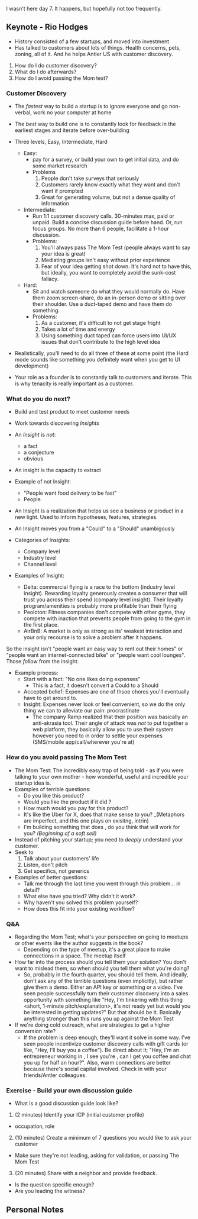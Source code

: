 I wasn't here day 7. It happens, but hopefully not too frequently.

## Keynote - Rio Hodges

- History consisted of a few startups, and moved into investment
- Has talked to customers about lots of things. Health concerns, pets, zoning, all of it. And he helps Antler US with customer discovery.

1. How do I do customer discovery?
2. What do I do afterwards?
3. How do I avoid passing the Mom test?

### Customer Discovery

- The _fastest_ way to build a startup is to ignore everyone and go non-verbal, work no your computer at home
- The _best_ way to build one is to constantly look for feedback in the earliest stages and iterate before over-building
- Three levels, Easy, Intermediate, Hard
  - Easy:
    - pay for a survey, or build your own to get initial data, and do some market research
	- Problems
	  1. People don't take surveys that seriously
	  2. Customers rarely know exactly what they want and don't want if prompted
	  3. Great for generating volume, but not a dense quality of information
  - Intermediate:
    - Run 1:1 customer discovery calls. 30-minutes max, paid or unpaid. Build a concise discussion guide before hand. Or, run focus groups. No more than 6 people, facilitate a 1-hour discussion.
	- Problems:
	  1. You'll always pass The Mom Test (people always want to say your idea is great)
	  2. Mediating groups isn't easy without prior experience
	  3. Fear of your idea getting shot down. It's hard not to have this, but ideally, you want to completely avoid the sunk-cost fallacy.
  - Hard:
    - Sit and watch someone do what they would normally do. Have them zoom screen-share, do an in-person demo or sitting over their shoulder. Use a duct-taped demo and have them do something.
	- Problems:
	  1. As a customer, it's difficult to not get stage fright
	  2. Takes a lot of time and energy
	  3. Using something duct taped can force users into UI/UX issues that don't contribute to the high level idea

- Realistically, you'll need to do all three of these at some point (the Hard mode sounds like something you definitely want when you get to UI development)
- Your role as a founder is to constantly talk to customers and iterate. This is why tenacity is really important as a customer.


### What do you do next?

- Build and test product to meet customer needs
- Work towards discovering _Insights_
- An _Insight_ is _not_:
  - a fact
  - a conjecture
  - obvious
- An insight is the capacity to extract

- Example of not Insight:
  - "People want food delivery to be fast"
  - People

- An Insight is a realization that helps us see a business or product in a new light. Used to inform hypotheses, features, strategies.
- An Insight moves you from a "Could" to a "Should" unambigously
- Categories of Insights:
  - Company level
  - Industry level
  - Channel level


- Examples of Insight:
  - Delta: commercial flying is a race to the bottom (industry level insight). Rewarding loyalty generously creates a consumer that will trust you across their spend (company level insight). Their loyalty program/amenities is probably more profitable than their flying
  - Peoloton: Fitness companies don't compete with other gyms, they compete with inaction that prevents people from going to the gym in the first place.
  - AirBnB: A market is only as strong as its' weakest interaction and your only recourse is to solve a problem after it happens.

So the insight isn't "people want an easy way to rent out their homes" or "people want an internet-connected bike" or "people want cool lounges". Those _follow_ from the insight.


- Example process:
  - Start with a fact: "No one likes doing expenses"
    - This is a fact, it doesn't convert a Could to a Should
  - Accepted belief: Expenses are one of thsoe chores you'll eventually have to get around to.
  - Insight: Expenses never look or feel convenient, so we do the only thing we can to alleviate our pain: procrastinate
    - The company Ramp realized that their position was basically an anti-akrasia tool. Their angle of attack was _not_ to put together a web platform, they basically allow you to use their system however you need to in order to settle your expenses (SMS/mobile app/call/wherever you're at)

### How do you avoid passing The Mom Test

- The Mom Test: The incredibly easy trap of being told - as if you were talking to your own mother - how wonderful, useful and incredible your startup idea is.
- Examples of terrible questions:
  - Do you like this product?
  - Would you like the product if it did <insert features>?
  - How much would you pay for this product?
  - It's like the Uber for X, does that make sense to you? _(Metaphors are imperfect, and this one plays on exisitng, intrin)
  - I'm building something that does <thing company does>, do you think that will work for you? _(Beginning of a soft sell)_
- Instead of pitching your startup; you need to _deeply_ understand your customer.
- Seek to
  1. Talk about your customers' life
  2. Listen, don't pitch
  3. Get specifics, not generics
- Examples of better questions:
  - Talk me through the last time you went through this problem... in detail?
  - What else have you tried? Why didn't it work?
  - Why haven't you solved this problem yourself?
  - How does this fit into your existing workflow?

### Q&A

- Regarding the Mom Test; what's your perspective on going to meetups or other events like the author suggests in the book?
  - Depending on the type of meetup, it's a great place to make connections in a space. The meetup itself
- How far into the process should you tell them your solution? You don't want to mislead them, so when should you tell them what you're doing?
  - So, probably in the fourth quarter, you should tell them. And ideally, don't ask any of the terrible questions (even implicitly), but rather give them a demo. Either an API key or something or a video. I've seen people successfully turn their customer discovery into a sales opportunity with something like "Hey, I'm tinkering with this thing <short, 1-minute pitch/explanation>, it's not ready yet but would you be interested in getting updates?" But that should be it. Basically anything stronger than this runs you up against the Mom Test
- If we're doing cold outreach, what are strategies to get a higher conversion rate?
  - If the problem is deep enough, they'll want it solve in some way. I've seen people incentivize customer discovery calls with gift cards (or like, "Hey, I'll buy you a coffee"). Be direct about it; "Hey, I'm an entrepreneur working in <this space>, I see you're <someone associated with space>, can I get you coffee and chat you up for half an hour?". Also, warm connections are better because there's social capital involved. Check in with your friends/Antler colleagues.

### Exercise - Build your own discussion guide

- What is a good discussion guide look like?

1. (2 minutes) Identify your ICP (initial customer profile)
  - occupation, role
2. (10 minutes) Create a minimum of 7 questions you would like to ask your customer
  - Make sure they're not leading, asking for validation, or passing The Mom Test
3. (20 minutes) Share with a neighbor and provide feedback.
  - Is the question specific enough?
  - Are you leading the witness?

## Personal Notes
